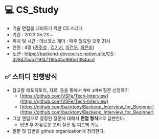 # 💻 CS_Study
+ 기술 면접을 대비하기 위한 CS 스터디 
+ 기간 : 2023.05.23 ~
+ 위치 및 시간 : 데브코스 게더 : 매주 월요일 오후 21시
+ 인원 : 4명 ([권주성](https://github.com/JoosungKwon) , [김기서](https://github.com/rlarltj), [이건우](https://github.com/geonwoo0215), [최은비](https://github.com/hikarigin99))
+ 노션 : https://backend-devcourse.notion.site/CS-328475db719f47118b45c960d1384acd

## ✅ 스터디 진행방식
- 참고할 레포지토리, 자료, 등을 통해서 **`각자 2개씩`** 질문 선정하기
    - [https://github.com/VSFe/Tech-Interview](https://github.com/VSFe/Tech-Interview)
    - [https://github.com/backtony/Backend_Interview_for_Beginner](https://github.com/backtony/Backend_Interview_for_Beginner)
- 그날 랜덤으로 결정된 질문에 대해서 **면접 형식**으로 답변한다.
    - 답변 후 자유로운 꼬리 질문 및 피드백 가능
- 질문 및 답변을 github organization에 정리한다.
